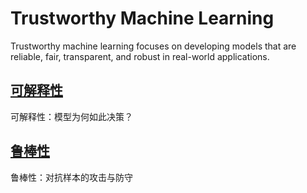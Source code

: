# Trustworthy Machine Learning
Trustworthy machine learning focuses on developing models that are reliable, fair, transparent, and robust in real-world applications.

## [可解释性](./Interpret/)
可解释性：模型为何如此决策？

## [鲁棒性](./Adver)
鲁棒性：对抗样本的攻击与防守